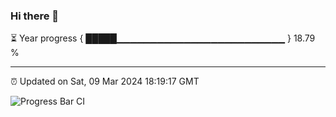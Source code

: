 ### Hi there 👋

⏳ Year progress { █████▁▁▁▁▁▁▁▁▁▁▁▁▁▁▁▁▁▁▁▁▁▁▁▁▁ } 18.79 %

---

⏰ Updated on Sat, 09 Mar 2024 18:19:17 GMT

![Progress Bar CI](https://github.com/ZhaoGui/ZhaoGui/workflows/Progress%20Bar%20CI/badge.svg)
